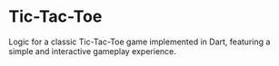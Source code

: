 # Tic-Tac-Toe
Logic for a classic Tic-Tac-Toe game implemented in Dart, featuring a simple and interactive gameplay experience.
